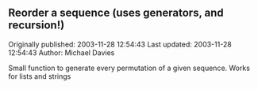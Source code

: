## Reorder a sequence (uses generators, and recursion!) 
Originally published: 2003-11-28 12:54:43 
Last updated: 2003-11-28 12:54:43 
Author: Michael Davies 
 
Small function to generate every permutation of a given sequence. Works for lists and strings